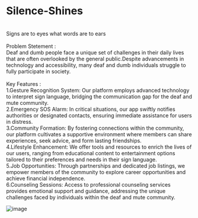 # Silence-Shines
<br>
Signs are to eyes what words are to ears
<br> <br>
Problem Stetement : 
<br>
Deaf and dumb people face a unique set of challenges in their daily lives that are often overlooked by the general public.Despite advancements in technology and accessibility, many deaf and dumb individuals struggle to fully participate in society.
<br> <br>
Key Features : 
<br>
1.Gesture Recognition System: Our platform employs advanced technology to interpret sign language, bridging the communication gap for the deaf and mute community.
<br>
2.Emergency SOS Alarm: In critical situations, our app swiftly notifies authorities or designated contacts, ensuring immediate assistance for users in distress.
<br>
3.Community Formation: By fostering connections within the community, our platform cultivates a supportive environment where members can share experiences, seek advice, and form lasting friendships.
<br>
4.Lifestyle Enhancement: We offer tools and resources to enrich the lives of our users, ranging from educational content to entertainment options tailored to their preferences and needs in their sign language.
<br>
5.Job Opportunities: Through partnerships and dedicated job listings, we empower members of the community to explore career opportunities and achieve financial independence.
<br>
6.Counseling Sessions: Access to professional counseling services provides emotional support and guidance, addressing the unique challenges faced by individuals within the deaf and mute community.
<br>

![image](https://github.com/saumil1400/Silence-Shines/assets/156677963/b7775add-6d8d-4a48-8463-d7841f313474)

